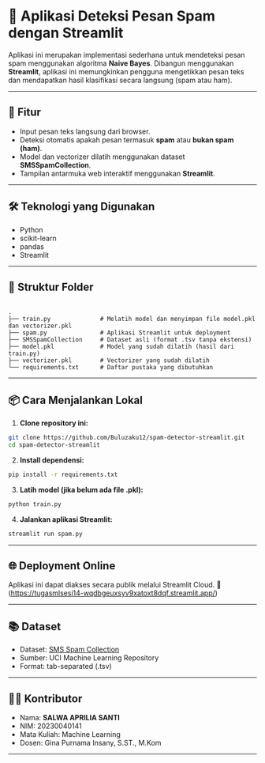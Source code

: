 
# 📧 Aplikasi Deteksi Pesan Spam dengan Streamlit

Aplikasi ini merupakan implementasi sederhana untuk mendeteksi pesan spam menggunakan algoritma **Naive Bayes**. Dibangun menggunakan **Streamlit**, aplikasi ini memungkinkan pengguna mengetikkan pesan teks dan mendapatkan hasil klasifikasi secara langsung (spam atau ham).

---

## 🚀 Fitur

- Input pesan teks langsung dari browser.
- Deteksi otomatis apakah pesan termasuk **spam** atau **bukan spam (ham)**.
- Model dan vectorizer dilatih menggunakan dataset **SMSSpamCollection**.
- Tampilan antarmuka web interaktif menggunakan **Streamlit**.

---

## 🛠 Teknologi yang Digunakan

- Python
- scikit-learn
- pandas
- Streamlit

---

## 📁 Struktur Folder

```

.
├── train.py              # Melatih model dan menyimpan file model.pkl dan vectorizer.pkl
├── spam.py               # Aplikasi Streamlit untuk deployment
├── SMSSpamCollection     # Dataset asli (format .tsv tanpa ekstensi)
├── model.pkl             # Model yang sudah dilatih (hasil dari train.py)
├── vectorizer.pkl        # Vectorizer yang sudah dilatih
└── requirements.txt      # Daftar pustaka yang dibutuhkan

````

---

## 📦 Cara Menjalankan Lokal

1. **Clone repository ini:**

```bash
git clone https://github.com/Buluzaku12/spam-detector-streamlit.git
cd spam-detector-streamlit
````

2. **Install dependensi:**

```bash
pip install -r requirements.txt
```

3. **Latih model (jika belum ada file .pkl):**

```bash
python train.py
```

4. **Jalankan aplikasi Streamlit:**

```bash
streamlit run spam.py
```

---

## 🌐 Deployment Online

Aplikasi ini dapat diakses secara publik melalui Streamlit Cloud.
🔗 (https://tugasmlsesi14-wqdbgeuxsyv9xatoxt8dqf.streamlit.app/)


---

## 📚 Dataset

* Dataset: [SMS Spam Collection](https://archive.ics.uci.edu/ml/datasets/SMS+Spam+Collection)
* Sumber: UCI Machine Learning Repository
* Format: tab-separated (.tsv)

---

## 🙋‍♂️ Kontributor

* Nama: **SALWA APRILIA SANTI**
* NIM: 20230040141
* Mata Kuliah: Machine Learning
* Dosen: Gina Purnama Insany, S.ST., M.Kom

---
